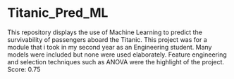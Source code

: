 # Titanic_Pred_ML
This repository displays the use of Machine Learning to predict the survivability of passengers aboard the Titanic. This project was for a module that i took in my second year as an Engineering student. Many models were included but none were used elaborately. Feature engineering and selection techniques such as ANOVA were the highlight of the project.
Score: 0.75
